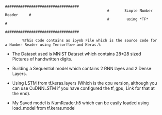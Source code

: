                                                    ##################################
                                                   #       Simple Number Reader     #
                                                   #		using *TF*        #
                                                   ##################################

			%This Code contains as ipynb File which is the source code for a Number Reader using Tensorflow and Keras.%


- The Dataset used is MNIST Dataset which contains 28*28 sized Pictures of handwritten digits.

- Building a Sequential model which contains 2 RNN layes and 2 Dense Layers.

- Using LSTM from tf.keras.layers (Which is the cpu version, although you can use CuDNNLSTM if you have configured the tf_gpu, Link for that at the end).

- My Saved model is NumReader.h5 which can be easily loaded using load_model from tf.keras.model

